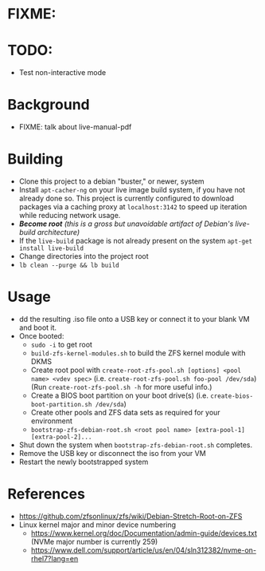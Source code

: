 # FIXME:

# TODO:
* Test non-interactive mode

# Background
* FIXME: talk about live-manual-pdf

# Building
* Clone this project to a debian "buster," or newer, system
* Install `apt-cacher-ng` on your live image build system, if you have not already done so.  This project is currently configured to download packages via a caching proxy at `localhost:3142` to speed up iteration while reducing network usage.
* ***Become root** (this is a gross but unavoidable artifact of Debian's live-build architecture)* 
* If the `live-build` package is not already present on the system `apt-get install live-build`
* Change directories into the project root
* `lb clean --purge && lb build`

# Usage
* dd the resulting .iso file onto a USB key or connect it to your blank VM and boot it.
* Once booted:
  * `sudo -i` to get root
  * `build-zfs-kernel-modules.sh` to build the ZFS kernel module with DKMS
  * Create root pool with `create-root-zfs-pool.sh [options] <pool name> <vdev spec>` 
  (i.e. `create-root-zfs-pool.sh foo-pool /dev/sda`) (Run `create-root-zfs-pool.sh -h` for more useful info.) 
  * Create a BIOS boot partition on your boot drive(s) (i.e. `create-bios-boot-partition.sh /dev/sda`)
  * Create other pools and ZFS data sets as required for your environment
  * `bootstrap-zfs-debian-root.sh <root pool name> [extra-pool-1] [extra-pool-2]...`
* Shut down the system when `bootstrap-zfs-debian-root.sh` completes.
* Remove the USB key or disconnect the iso from your VM
* Restart the newly bootstrapped system

# References
* https://github.com/zfsonlinux/zfs/wiki/Debian-Stretch-Root-on-ZFS
* Linux kernel major and minor device numbering
  * https://www.kernel.org/doc/Documentation/admin-guide/devices.txt (NVMe major number is currently 259)
  * https://www.dell.com/support/article/us/en/04/sln312382/nvme-on-rhel7?lang=en
